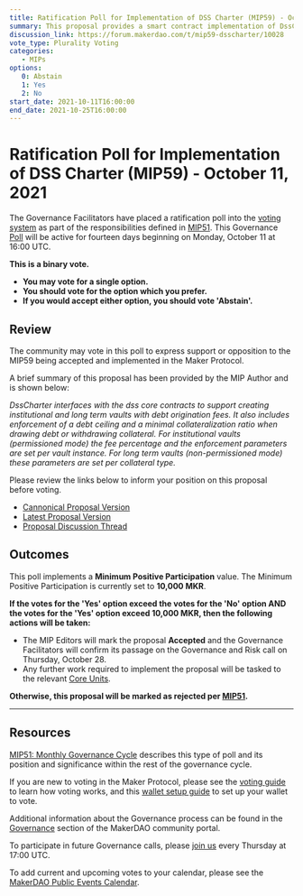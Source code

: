 ```yaml
---
title: Ratification Poll for Implementation of DSS Charter (MIP59) - October 11, 2021
summary: This proposal provides a smart contract implementation of DssCharter, a module which supports institutional and long term vaults.
discussion_link: https://forum.makerdao.com/t/mip59-dsscharter/10028
vote_type: Plurality Voting
categories:
   - MIPs
options:
   0: Abstain
   1: Yes
   2: No
start_date: 2021-10-11T16:00:00
end_date: 2021-10-25T16:00:00
---
```

# Ratification Poll for Implementation of DSS Charter (MIP59) - October 11, 2021

The Governance Facilitators have placed a ratification poll into the [voting system](https://vote.makerdao.com/polling) as part of the responsibilities defined in [MIP51](https://mips.makerdao.com/mips/details/MIP51). This Governance [Poll](https://community-development.makerdao.com/en/learn/governance/on-chain-gov) will be active for fourteen days beginning on Monday, October 11 at 16:00 UTC.

**This is a binary vote.** 
- **You may vote for a single option.** 
- **You should vote for the option which you prefer.**
- **If you would accept either option, you should vote 'Abstain'.**

## Review

The community may vote in this poll to express support or opposition to the MIP59 being accepted and implemented in the Maker Protocol.

A brief summary of this proposal has been provided by the MIP Author and is shown below:

*DssCharter interfaces with the dss core contracts to support creating institutional and long term vaults with debt origination fees. It also includes enforcement of a debt ceiling and a minimal collateralization ratio when drawing debt or withdrawing collateral. For institutional vaults (permissioned mode) the fee percentage and the enforcement parameters are set per vault instance. For long term vaults (non-permissioned mode) these parameters are set per collateral type.*

Please review the links below to inform your position on this proposal before voting.
* [Cannonical Proposal Version](https://github.com/makerdao/mips/blob/3fbfda3cf6326fd0f77cf670f7c0b0cd2dc522b2/MIP59/MIP59.md)
* [Latest Proposal Version](https://mips.makerdao.com/mips/details/MIP59)
* [Proposal Discussion Thread](https://forum.makerdao.com/t/mip59-dsscharter/10028)

## Outcomes

This poll implements a **Minimum Positive Participation** value. The Minimum Positive Participation is currently set to **10,000 MKR**.

**If the votes for the 'Yes' option exceed the votes for the 'No' option AND the votes for the 'Yes' option exceed 10,000 MKR, then the following actions will be taken:**
* The MIP Editors will mark the proposal **Accepted** and the Governance Facilitators will confirm its passage on the Governance and Risk call on Thursday, October 28. 
* Any further work required to implement the proposal will be tasked to the relevant [Core Units](https://mips.makerdao.com/mips/details/MIP38#mip38c2-core-unit-state).

**Otherwise, this proposal will be marked as rejected per [MIP51](https://mips.makerdao.com/mips/details/MIP51#mip51c2-ratification-poll).**

---

## Resources

[MIP51: Monthly Governance Cycle](https://mips.makerdao.com/mips/details/MIP51) describes this type of poll and its position and significance within the rest of the governance cycle.

If you are new to voting in the Maker Protocol, please see the [voting guide](https://community-development.makerdao.com/en/learn/governance/how-voting-works/) to learn how voting works, and this [wallet setup guide](https://community-development.makerdao.com/en/learn/governance/voting-setup/) to set up your wallet to vote.

Additional information about the Governance process can be found in the [Governance](https://community-development.makerdao.com/en/learn/governance) section of the MakerDAO community portal.

To participate in future Governance calls, please [join us](https://github.com/makerdao/community/tree/master/governance/governance-and-risk-meetings) every Thursday at 17:00 UTC.

To add current and upcoming votes to your calendar, please see the [MakerDAO Public Events Calendar](https://calendar.google.com/calendar/embed?src=makerdao.com_3efhm2ghipksegl009ktniomdk%40group.calendar.google.com&ctz=UTC&mode=week&showCalendars=0&showPrint=0).
